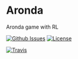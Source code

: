 # Aronda
Aronda game with RL

[![Github Issues](https://img.shields.io/github/issues/julienlopez/Aronda.svg)](http://github.com/julienlopez/Aronda)
[![License](https://img.shields.io/github/license/julienlopez/Aronda.svg)](http://github.com/julienlopez/Aronda)

[![Travis](https://img.shields.io/travis/julienlopez/Aronda.svg)]()
